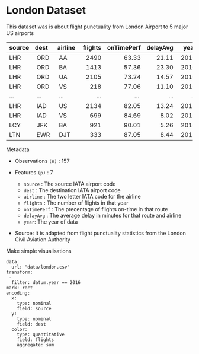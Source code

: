 # London Dataset

This dataset was is about flight punctuality from London Airport to 5 major US airports 

| source| dest | airline | flights| onTimePerf| delayAvg | year |
|:------|:-----|:--------|-------:|----------:|---------:|-----:|
| LHR   | ORD  |  AA     |   2490 |     63.33 |  21.11   | 2010 |
| LHR   | ORD  |  BA     |   1413 |     57.36 |  23.30   | 2010 |
| LHR   | ORD  |  UA     |   2105 |     73.24 |  14.57   | 2010 |
| LHR   | ORD  |  VS     |    218 |     77.06 |  11.10   | 2010 |
| ...   | ...  |  ...    |  ...   |     ...   |   ...    |  ... |
| LHR   | IAD  |  US     |   2134 |     82.05 |  13.24   | 2016 |
| LHR   | IAD  |  VS     |    699 |     84.69 |   8.02   | 2016 |
| LCY   | JFK  |  BA     |    921 |     90.01 |   5.26   | 2016 |
| LTN   | EWR  |  DJT    |    333 |     87.05 |   8.44   | 2016 |

Metadata
- Observations `(n)` : 157
- Features `(p)`     : 7
  - `source`  : The source IATA airport code 
  - `dest` : The destination IATA airport code
  - `airline` : The two letter IATA code for the airline 
  - `flights` : The number of flights in that year
  - `onTimePerf` : The precentage of flights on-time in that route
  - `delayAvg` : The average delay in minutes for that route and airline
  - `year`: The year of data
  
- Source: It is adapted from flight punctuality statistics from the London Civil Aviation Authority


Make simple visualisations

```vis
data:
  url: "data/london.csv"
transform:
 -
  filter: datum.year == 2016
mark: rect
encoding:
  x:
    type: nominal
    field: source
  y:
    type: nominal
    field: dest
  color:
    type: quantitative
    field: flights
    aggregate: sum
```
